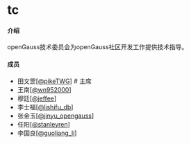 # tc

#### 介绍

openGauss技术委员会为openGauss社区开发工作提供技术指导。

#### 成员

* 田文罡[[@pikeTWG](https://gitee.com/pikeTWG)]    # 主席
* 王南[[@wn952000](https://gitee.com/wn952000)]
* 穆廷[[@jeffee](https://gitee.com/jeffee)]
* 李士福[[@lishifu_db](https://gitee.com/lishifu_db)]
* 张金玉[[@jinyu_opengauss](https://gitee.com/jinyu_opengauss)]
* 任阳[[@stanleyren](https://gitee.com/stanleyren)]
* 李国良[[@guoliang_li](https://gitee.com/guoliang_li)]
